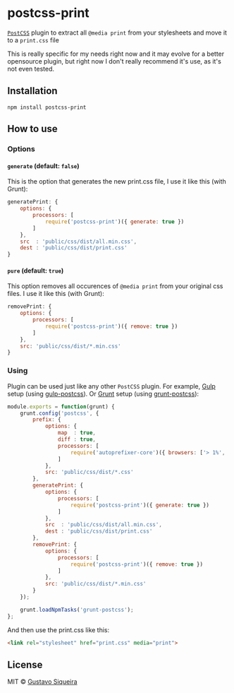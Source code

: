 # postcss-print

[`PostCSS`](https://github.com/postcss/postcss) plugin to extract all `@media print` from your stylesheets and move it to a `print.css` file

This is really specific for my needs right now and it may evolve for a better opensource plugin, but right now I don't really recommend it's use, as it's not even tested.

## Installation

```shell
npm install postcss-print
```


## How to use

### Options

#### `generate` (default: `false`)

This is the option that generates the new print.css file, I use it like this (with Grunt):

```js
generatePrint: {
    options: {
        processors: [
            require('postcss-print')({ generate: true })
        ]
    },
    src  : 'public/css/dist/all.min.css',
    dest : 'public/css/dist/print.css'
}
```

#### `pure` (default: `true`)

This option removes all occurences of `@media print` from your original css files. I use it like this (with Grunt):

```js
removePrint: {
    options: {
        processors: [
            require('postcss-print')({ remove: true })
        ]
    },
    src: 'public/css/dist/*.min.css'
}
```

### Using

Plugin can be used just like any other `PostCSS` plugin. For example, [Gulp](https://github.com/gulpjs/gulp) setup (using [gulp-postcss](https://github.com/w0rm/gulp-postcss)).
Or [Grunt](https://github.com/gruntjs/grunt) setup (using [grunt-postcss](https://github.com/nDmitry/grunt-postcss)):

```js
module.exports = function(grunt) {
    grunt.config('postcss', {
        prefix: {
            options: {
                map  : true,
                diff : true,
                processors: [
                    require('autoprefixer-core')({ browsers: ['> 1%', 'last 1 version', 'ie 8', 'ie 9'] })
                ]
            },
            src: 'public/css/dist/*.css'
        },
        generatePrint: {
            options: {
                processors: [
                    require('postcss-print')({ generate: true })
                ]
            },
            src  : 'public/css/dist/all.min.css',
            dest : 'public/css/dist/print.css'
        },
        removePrint: {
            options: {
                processors: [
                    require('postcss-print')({ remove: true })
                ]
            },
            src: 'public/css/dist/*.min.css'
        }
    });

    grunt.loadNpmTasks('grunt-postcss');
};
```

And then use the print.css like this:

```html
<link rel="stylesheet" href="print.css" media="print">
```

## License
MIT © [Gustavo Siqueira](http://twitter.com/Dr_Gustavo)
